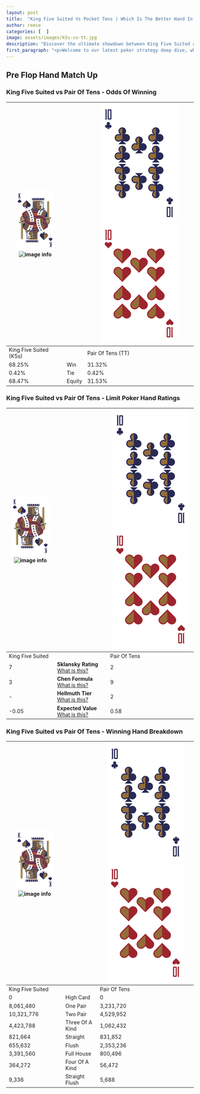 ```yaml
---
layout: post
title:  "King Five Suited Vs Pocket Tens | Which Is The Better Hand In Poker? A Complete Guide"
author: reece
categories: [  ]
image: assets/images/k5s-vs-tt.jpg
description: "Discover the ultimate showdown between King Five Suited and Pair Of Tens in poker! Uncover the odds, strategies, and scenarios where one hand triumphs over the other. Get ready to up your poker game with this thrilling analysis."
first_paragraph: "<p>Welcome to our latest poker strategy deep dive, where we're pitting two distinct hands against each other in a high-stakes showdown: King Five Suited vs Pair Of Tens.</p><p>In the dynamic world of poker, every decision counts, and knowing which hand holds the upper hand is key to your success at the table.</p><p>In this article, we'll dissect these two hands, explore the scenarios where one dominates the other, and equip you with the knowledge to make strategic choices that can tip the odds in your favor.</p><p>Get ready to unravel the intriguing dynamics of these poker hands and elevate your game to new heights.</p>"
---
```




[comment]: # (sp0)

## Pre Flop Hand Match Up

<div class="table hand-ratings" markdown="1"> 



### King Five Suited vs Pair Of Tens - Odds Of Winning


    
| ![image info](assets/images/hand1/K.png) ![image info](assets/images/hand1/5s.png) |  | ![image info](assets/images/hand2/T.png) ![image info](assets/images/hand2/To.png) |
| -------- | -------- | -------- |
| King Five Suited (K5s) |  | Pair Of Tens (TT) |
| 68.25% | Win | 31.32% |
| 0.42% | Tie | 0.42% |
| 68.47% | Equity | 31.53% |




[comment]: # (sp1)



### King Five Suited vs Pair Of Tens - Limit Poker Hand Ratings


    
| ![image info](assets/images/hand1/K.png) ![image info](assets/images/hand1/5s.png) |  | ![image info](assets/images/hand2/T.png) ![image info](assets/images/hand2/To.png) |
| -------- | -------- | -------- |
| King Five Suited |  | Pair Of Tens |
| 7 | **Sklansky Rating** [What is this?](/sklansky-rating-explained) | 2 |
| 3 | **Chen Formula** [What is this?](/chen-formula-explained) | 9 |
| - | **Hellmuth Tier** [What is this?](/Hellmuth-tier-explained) | 2 |
| -0.05 | **Expected Value** [What is this?](/expected-value-explained) | 0.58 |




[comment]: # (sp2)



### King Five Suited vs Pair Of Tens - Winning Hand Breakdown


    
| ![image info](assets/images/hand1/K.png) ![image info](assets/images/hand1/5s.png) |  | ![image info](assets/images/hand2/T.png) ![image info](assets/images/hand2/To.png) |
| -------- | -------- | -------- |
| King Five Suited |  | Pair Of Tens |
| 0 | High Card | 0 |
| 8,061,480 | One Pair | 3,231,720 |
| 10,321,776 | Two Pair | 4,529,952 |
| 4,423,788 | Three Of A Kind | 1,062,432 |
| 821,664 | Straight | 831,852 |
| 655,632 | Flush | 2,353,236 |
| 3,391,560 | Full House | 800,496 |
| 364,272 | Four Of A Kind | 56,472 |
| 9,336 | Straight Flush | 5,688 |




[comment]: # (sp3)



</div>

[comment]: # (sp4)



[comment]: # (sp5)

